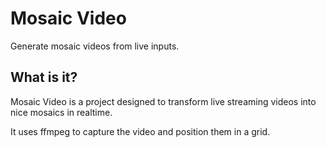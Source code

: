 # Mosaic Video

Generate mosaic videos from live inputs.

## What is it?

Mosaic Video is a project designed to transform live streaming videos into nice mosaics in realtime.

It uses ffmpeg to capture the video and position them in a grid.
